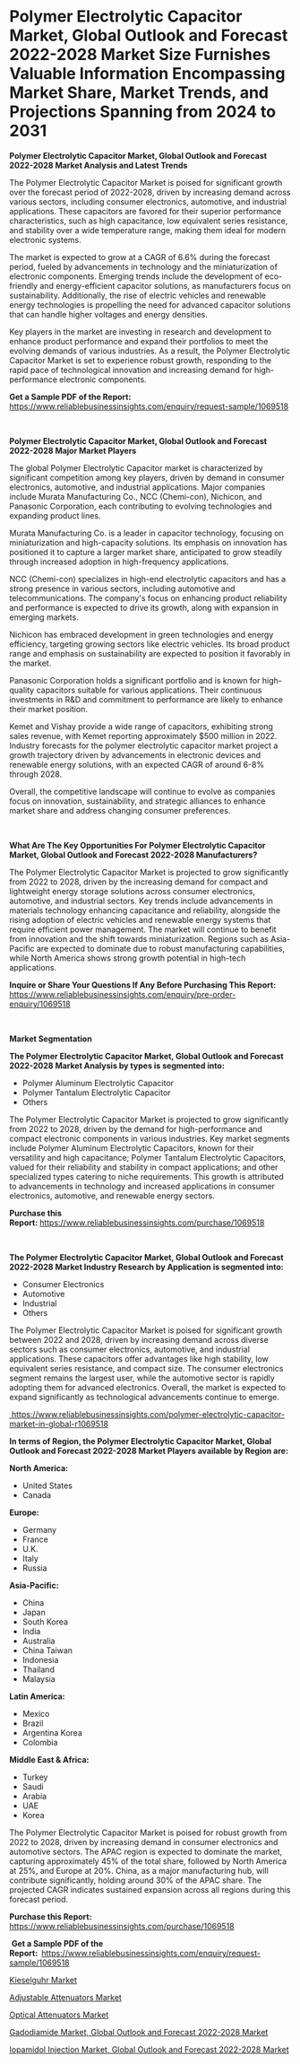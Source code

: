 <p><h1>Polymer Electrolytic Capacitor Market, Global Outlook and Forecast 2022-2028 Market Size Furnishes Valuable Information Encompassing Market Share, Market Trends, and Projections Spanning from 2024 to 2031</h1></p><p><strong>Polymer Electrolytic Capacitor Market, Global Outlook and Forecast 2022-2028 Market Analysis and Latest Trends</strong></p>
<p><p>The Polymer Electrolytic Capacitor Market is poised for significant growth over the forecast period of 2022-2028, driven by increasing demand across various sectors, including consumer electronics, automotive, and industrial applications. These capacitors are favored for their superior performance characteristics, such as high capacitance, low equivalent series resistance, and stability over a wide temperature range, making them ideal for modern electronic systems.</p><p>The market is expected to grow at a CAGR of 6.6% during the forecast period, fueled by advancements in technology and the miniaturization of electronic components. Emerging trends include the development of eco-friendly and energy-efficient capacitor solutions, as manufacturers focus on sustainability. Additionally, the rise of electric vehicles and renewable energy technologies is propelling the need for advanced capacitor solutions that can handle higher voltages and energy densities.</p><p>Key players in the market are investing in research and development to enhance product performance and expand their portfolios to meet the evolving demands of various industries. As a result, the Polymer Electrolytic Capacitor Market is set to experience robust growth, responding to the rapid pace of technological innovation and increasing demand for high-performance electronic components.</p></p>
<p><strong>Get a Sample PDF of the Report:&nbsp;</strong> <a href="https://www.reliablebusinessinsights.com/enquiry/request-sample/1069518?utm_campaign=96&utm_medium=2&utm_source=Github&utm_content=ia&utm_term=25122024&utm_id=polymer-electrolytic-capacitor-market-global-outlook-and-forecast-2022-2028">https://www.reliablebusinessinsights.com/enquiry/request-sample/1069518</a></p>
<p>&nbsp;</p>
<p><strong>Polymer Electrolytic Capacitor Market, Global Outlook and Forecast 2022-2028 Major Market Players</strong></p>
<p><p>The global Polymer Electrolytic Capacitor market is characterized by significant competition among key players, driven by demand in consumer electronics, automotive, and industrial applications. Major companies include Murata Manufacturing Co., NCC (Chemi-con), Nichicon, and Panasonic Corporation, each contributing to evolving technologies and expanding product lines.</p><p>Murata Manufacturing Co. is a leader in capacitor technology, focusing on miniaturization and high-capacity solutions. Its emphasis on innovation has positioned it to capture a larger market share, anticipated to grow steadily through increased adoption in high-frequency applications.</p><p>NCC (Chemi-con) specializes in high-end electrolytic capacitors and has a strong presence in various sectors, including automotive and telecommunications. The company's focus on enhancing product reliability and performance is expected to drive its growth, along with expansion in emerging markets.</p><p>Nichicon has embraced development in green technologies and energy efficiency, targeting growing sectors like electric vehicles. Its broad product range and emphasis on sustainability are expected to position it favorably in the market.</p><p>Panasonic Corporation holds a significant portfolio and is known for high-quality capacitors suitable for various applications. Their continuous investments in R&D and commitment to performance are likely to enhance their market position.</p><p>Kemet and Vishay provide a wide range of capacitors, exhibiting strong sales revenue, with Kemet reporting approximately $500 million in 2022. Industry forecasts for the polymer electrolytic capacitor market project a growth trajectory driven by advancements in electronic devices and renewable energy solutions, with an expected CAGR of around 6-8% through 2028. </p><p>Overall, the competitive landscape will continue to evolve as companies focus on innovation, sustainability, and strategic alliances to enhance market share and address changing consumer preferences.</p></p>
<p>&nbsp;</p>
<p><strong>What Are The Key Opportunities For Polymer Electrolytic Capacitor Market, Global Outlook and Forecast 2022-2028 Manufacturers?</strong></p>
<p><p>The Polymer Electrolytic Capacitor Market is projected to grow significantly from 2022 to 2028, driven by the increasing demand for compact and lightweight energy storage solutions across consumer electronics, automotive, and industrial sectors. Key trends include advancements in materials technology enhancing capacitance and reliability, alongside the rising adoption of electric vehicles and renewable energy systems that require efficient power management. The market will continue to benefit from innovation and the shift towards miniaturization. Regions such as Asia-Pacific are expected to dominate due to robust manufacturing capabilities, while North America shows strong growth potential in high-tech applications.</p></p>
<p><strong>Inquire or Share Your Questions If Any Before Purchasing This Report:</strong> <a href="https://www.reliablebusinessinsights.com/enquiry/pre-order-enquiry/1069518?utm_campaign=96&utm_medium=2&utm_source=Github&utm_content=ia&utm_term=25122024&utm_id=polymer-electrolytic-capacitor-market-global-outlook-and-forecast-2022-2028">https://www.reliablebusinessinsights.com/enquiry/pre-order-enquiry/1069518</a></p>
<p>&nbsp;</p>
<p><strong>Market Segmentation</strong></p>
<p><strong>The Polymer Electrolytic Capacitor Market, Global Outlook and Forecast 2022-2028 Market Analysis by types is segmented into:</strong></p>
<p><ul><li>Polymer Aluminum Electrolytic Capacitor</li><li>Polymer Tantalum Electrolytic Capacitor</li><li>Others</li></ul></p>
<p><p>The Polymer Electrolytic Capacitor Market is projected to grow significantly from 2022 to 2028, driven by the demand for high-performance and compact electronic components in various industries. Key market segments include Polymer Aluminum Electrolytic Capacitors, known for their versatility and high capacitance; Polymer Tantalum Electrolytic Capacitors, valued for their reliability and stability in compact applications; and other specialized types catering to niche requirements. This growth is attributed to advancements in technology and increased applications in consumer electronics, automotive, and renewable energy sectors.</p></p>
<p><strong>Purchase this Report:&nbsp;</strong><a href="https://www.reliablebusinessinsights.com/purchase/1069518?utm_campaign=96&utm_medium=2&utm_source=Github&utm_content=ia&utm_term=25122024&utm_id=polymer-electrolytic-capacitor-market-global-outlook-and-forecast-2022-2028">https://www.reliablebusinessinsights.com/purchase/1069518</a></p>
<p>&nbsp;</p>
<p><strong>The Polymer Electrolytic Capacitor Market, Global Outlook and Forecast 2022-2028 Market Industry Research by Application is segmented into:</strong></p>
<p><ul><li>Consumer Electronics</li><li>Automotive</li><li>Industrial</li><li>Others</li></ul></p>
<p><p>The Polymer Electrolytic Capacitor Market is poised for significant growth between 2022 and 2028, driven by increasing demand across diverse sectors such as consumer electronics, automotive, and industrial applications. These capacitors offer advantages like high stability, low equivalent series resistance, and compact size. The consumer electronics segment remains the largest user, while the automotive sector is rapidly adopting them for advanced electronics. Overall, the market is expected to expand significantly as technological advancements continue to emerge.</p></p>
<p><a href="https://www.reliablebusinessinsights.com/polymer-electrolytic-capacitor-market-in-global-r1069518?utm_campaign=96&utm_medium=2&utm_source=Github&utm_content=ia&utm_term=25122024&utm_id=polymer-electrolytic-capacitor-market-global-outlook-and-forecast-2022-2028">&nbsp;https://www.reliablebusinessinsights.com/polymer-electrolytic-capacitor-market-in-global-r1069518</a></p>
<p><strong>In terms of Region, the Polymer Electrolytic Capacitor Market, Global Outlook and Forecast 2022-2028 Market Players available by Region are:</strong></p>
<p>
    <p> <strong> North America: </strong>
        <ul>
            <li>United States</li>
            <li>Canada</li>
        </ul>
        </p> 
    <p> <strong> Europe: </strong>
        <ul>
            <li>Germany</li>
            <li>France</li>
            <li>U.K.</li>
            <li>Italy</li>
            <li>Russia</li>
        </ul>
        </p> 
    <p> <strong> Asia-Pacific: </strong>
        <ul>
            <li>China</li>
            <li>Japan</li>
            <li>South Korea</li>
            <li>India</li>
            <li>Australia</li>
            <li>China Taiwan</li>
            <li>Indonesia</li>
            <li>Thailand</li>
            <li>Malaysia</li>
        </ul>
        </p> 
    <p> <strong> Latin America: </strong>
        <ul>
            <li>Mexico</li>
            <li>Brazil</li>
            <li>Argentina Korea</li>
            <li>Colombia</li>
        </ul>
        </p> 
    <p> <strong> Middle East & Africa: </strong>
        <ul>
            <li>Turkey</li>
            <li>Saudi</li>
            <li>Arabia</li>
            <li>UAE</li>
            <li>Korea</li>
        </ul>
    </p>
    </p>
<p><p>The Polymer Electrolytic Capacitor Market is poised for robust growth from 2022 to 2028, driven by increasing demand in consumer electronics and automotive sectors. The APAC region is expected to dominate the market, capturing approximately 45% of the total share, followed by North America at 25%, and Europe at 20%. China, as a major manufacturing hub, will contribute significantly, holding around 30% of the APAC share. The projected CAGR indicates sustained expansion across all regions during this forecast period.</p></p>
<p><strong>Purchase this Report: </strong><a href="https://www.reliablebusinessinsights.com/purchase/1069518?utm_campaign=96&utm_medium=2&utm_source=Github&utm_content=ia&utm_term=25122024&utm_id=polymer-electrolytic-capacitor-market-global-outlook-and-forecast-2022-2028">https://www.reliablebusinessinsights.com/purchase/1069518</a></p>
<p>&nbsp;<strong>Get a Sample PDF of the Report:&nbsp;&nbsp;</strong><a href="https://www.reliablebusinessinsights.com/enquiry/request-sample/1069518?utm_campaign=96&utm_medium=2&utm_source=Github&utm_content=ia&utm_term=25122024&utm_id=polymer-electrolytic-capacitor-market-global-outlook-and-forecast-2022-2028">https://www.reliablebusinessinsights.com/enquiry/request-sample/1069518</a></p>
<p><strong></strong></p>
<p><p><a href="https://www.linkedin.com/pulse/c-glance-reports-anmec?utm_campaign=96&utm_medium=2&utm_source=Github&utm_content=ia&utm_term=25122024&utm_id=polymer-electrolytic-capacitor-market-global-outlook-and-forecast-2022-2028">Kieselguhr Market</a></p><p><a href="https://www.linkedin.com/pulse/deep-dive-adjustable-attenuators-market-growth-68-cagr-key-factors-2xljf?utm_campaign=96&utm_medium=2&utm_source=Github&utm_content=ia&utm_term=25122024&utm_id=polymer-electrolytic-capacitor-market-global-outlook-and-forecast-2022-2028">Adjustable Attenuators Market</a></p><p><a href="https://www.linkedin.com/pulse/forecasting-growth-optical-attenuators-market-2024-2031-revenue-fpstf?utm_campaign=96&utm_medium=2&utm_source=Github&utm_content=ia&utm_term=25122024&utm_id=polymer-electrolytic-capacitor-market-global-outlook-and-forecast-2022-2028">Optical Attenuators Market</a></p><p><a href="https://github.com/boydstunlon74/Market-Research-Report-List-1/blob/main/gadodiamide-market-global-outlook-and-forecast-2022-2028-market.md?utm_campaign=96&utm_medium=2&utm_source=Github&utm_content=ia&utm_term=25122024&utm_id=polymer-electrolytic-capacitor-market-global-outlook-and-forecast-2022-2028">Gadodiamide Market, Global Outlook and Forecast 2022-2028 Market</a></p><p><a href="https://github.com/maclarensidney/Market-Research-Report-List-1/blob/main/iopamidol-injection-market-global-outlook-and-forecast-2022-2028-market.md?utm_campaign=96&utm_medium=2&utm_source=Github&utm_content=ia&utm_term=25122024&utm_id=polymer-electrolytic-capacitor-market-global-outlook-and-forecast-2022-2028">Iopamidol Injection Market, Global Outlook and Forecast 2022-2028 Market</a></p></p>